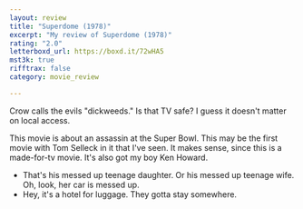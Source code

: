 ```yaml
---
layout: review
title: "Superdome (1978)"
excerpt: "My review of Superdome (1978)"
rating: "2.0"
letterboxd_url: https://boxd.it/72wHA5
mst3k: true
rifftrax: false
category: movie_review

---
```


Crow calls the evils "dickweeds." Is that TV safe? I guess it doesn't matter on local access.

This movie is about an assassin at the Super Bowl. This may be the first movie with Tom Selleck in it that I've seen. It makes sense, since this is a made-for-tv movie. It's also got my boy Ken Howard.

* That's his messed up teenage daughter. Or his messed up teenage wife. Oh, look, her car is messed up.
* Hey, it's a hotel for luggage. They gotta stay somewhere.